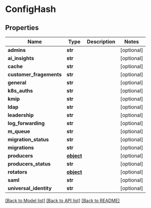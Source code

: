 # ConfigHash

## Properties
Name | Type | Description | Notes
------------ | ------------- | ------------- | -------------
**admins** | **str** |  | [optional] 
**ai_insights** | **str** |  | [optional] 
**cache** | **str** |  | [optional] 
**customer_fragements** | **str** |  | [optional] 
**general** | **str** |  | [optional] 
**k8s_auths** | **str** |  | [optional] 
**kmip** | **str** |  | [optional] 
**ldap** | **str** |  | [optional] 
**leadership** | **str** |  | [optional] 
**log_forwarding** | **str** |  | [optional] 
**m_queue** | **str** |  | [optional] 
**migration_status** | **str** |  | [optional] 
**migrations** | **str** |  | [optional] 
**producers** | [**object**](.md) |  | [optional] 
**producers_status** | **str** |  | [optional] 
**rotators** | [**object**](.md) |  | [optional] 
**saml** | **str** |  | [optional] 
**universal_identity** | **str** |  | [optional] 

[[Back to Model list]](../README.md#documentation-for-models) [[Back to API list]](../README.md#documentation-for-api-endpoints) [[Back to README]](../README.md)


